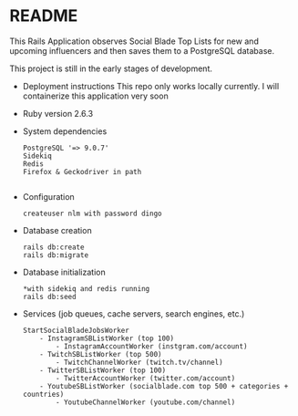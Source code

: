 # README
This Rails Application observes Social Blade Top Lists for new and upcoming influencers and then saves them to a PostgreSQL database.

This project is still in the early stages of development. 

* Deployment instructions
    This repo only works locally currently. I will containerize this application very soon
    
* Ruby version
    2.6.3

* System dependencies
    ```
    PostgreSQL '=> 9.0.7'
    Sidekiq
    Redis
    Firefox & Geckodriver in path


* Configuration
    ```
    createuser nlm with password dingo

* Database creation
    ```
    rails db:create
    rails db:migrate

* Database initialization
    ```
    *with sidekiq and redis running
    rails db:seed

* Services (job queues, cache servers, search engines, etc.)
    ```
    StartSocialBladeJobsWorker
        - InstagramSBListWorker (top 100)
            - InstagramAccountWorker (instgram.com/account)
        - TwitchSBListWorker (top 500)
            - TwitchChannelWorker (twitch.tv/channel)
        - TwitterSBListWorker (top 100)
            - TwitterAccountWorker (twitter.com/account)
        - YoutubeSBListWorker (socialblade.com top 500 + categories + countries)
            - YoutubeChannelWorker (youtube.com/channel)



